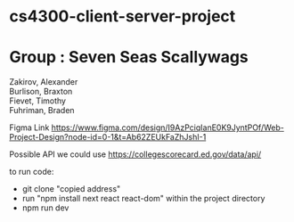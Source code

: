 # cs4300-client-server-project

# Group : Seven Seas Scallywags
Zakirov, Alexander  
Burlison, Braxton  
Fievet, Timothy  
Fuhriman, Braden

Figma Link
https://www.figma.com/design/I9AzPciqIanE0K9JyntPOf/Web-Project-Design?node-id=0-1&t=Ab62ZEUkFaZhJshI-1

Possible API we could use
https://collegescorecard.ed.gov/data/api/

to run code:

- git clone "copied address"
- run "npm install next react react-dom" within the project directory
- npm run dev
